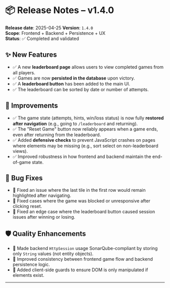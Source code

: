 # 📦 Release Notes – v1.4.0

**Release date**: 2025-04-25
**Version**: `1.4.0`  
**Scope**: Frontend + Backend + Persistence + UX  
**Status**: ✅ Completed and validated

## ✨ New Features

- ✅ A new **leaderboard page** allows users to view completed games from all players.
- ✅ Games are now **persisted in the database** upon victory.
- ✅ A **leaderboard button** has been added to the main UI.
- ✅ The leaderboard can be sorted by date or number of attempts.

## 🔁 Improvements

- ✅ The game state (attempts, hints, win/loss status) is now fully **restored after navigation** (e.g., going to `/leaderboard` and returning).
- ✅ The "Reset Game" button now reliably appears when a game ends, even after returning from the leaderboard.
- ✅ Added **defensive checks** to prevent JavaScript crashes on pages where elements may be missing (e.g., sort select on non-leaderboard views).
- ✅ Improved robustness in how frontend and backend maintain the end-of-game state.

## 🐛 Bug Fixes

- 🐞 Fixed an issue where the last tile in the first row would remain highlighted after navigating.
- 🐞 Fixed cases where the game was blocked or unresponsive after clicking reset.
- 🐞 Fixed an edge case where the leaderboard button caused session issues after winning or losing.

## 🛡️ Quality Enhancements

- 🧹 Made backend `HttpSession` usage SonarQube-compliant by storing only `String` values (not entity objects).
- 💾 Improved consistency between frontend game flow and backend persistence logic.
- 🧪 Added client-side guards to ensure DOM is only manipulated if elements exist.

---